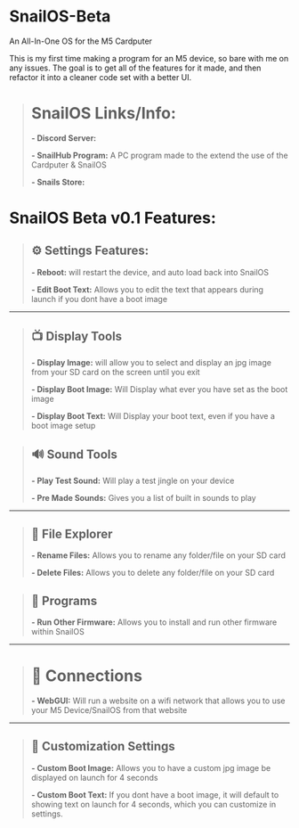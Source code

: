 # SnailOS-Beta
An All-In-One OS for the M5 Cardputer

This is my first time making a program for an M5 device, so bare with me on any issues. The goal is to get all of the features for it made, and then refactor it into a cleaner code set with a better UI.

> # SnailOS Links/Info:
>
> **- Discord Server:**
>
> **- SnailHub Program:** A PC program made to the extend the use of the Cardputer & SnailOS
>
> **- Snails Store:** 

# SnailOS Beta v0.1 Features:

> ## :gear: Settings Features:
> 
> **- Reboot:** will restart the device, and auto load back into SnailOS 
> 
> **- Edit Boot Text:** Allows you to edit the text that appears during launch if you dont have a boot image

-----------------------------------

> ## :tv: Display Tools
> 
> **- Display Image:** will allow you to select and display an jpg image from your SD card on the screen until you exit
> 
> **- Display Boot Image:** Will Display what ever you have set as the boot image
> 
> **- Display Boot Text:** Will Display your boot text, even if you have a boot image setup

> ## :loud_sound: Sound Tools
> 
> **- Play Test Sound:** Will play a test jingle on your device
> 
> **- Pre Made Sounds:** Gives you a list of built in sounds to play

-----------------------------------

> ## :open_file_folder: File Explorer
> 
> **- Rename Files:** Allows you to rename any folder/file on your SD card
> 
> **- Delete Files:** Allows you to delete any folder/file on your SD card

> ## :minidisc: Programs
> 
> **- Run Other Firmware:** Allows you to install and run other firmware within SnailOS

-----------------------------------

> # :wireless: Connections
> 
> **- WebGUI:** Will run a website on a wifi network that allows you to use your M5 Device/SnailOS from that website

-----------------------------------

> ## :art: Customization Settings
> **- Custom Boot Image:** Allows you to have a custom jpg image be displayed on launch for 4 seconds
> 
> **- Custom Boot Text:** If you dont have a boot image, it will default to showing text on launch for 4 seconds, which you can customize in settings.

